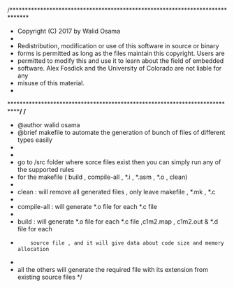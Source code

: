 /******************************************************************************
 * Copyright (C) 2017 by Walid Osama
 *
 * Redistribution, modification or use of this software in source or binary
 * forms is permitted as long as the files maintain this copyright. Users are 
 * permitted to modify this and use it to learn about the field of embedded
 * software. Alex Fosdick and the University of Colorado are not liable for any
 * misuse of this material. 
 *
 *****************************************************************************/
/**
* @author walid osama
* @brief makefile to automate the generation of bunch of files of different types easily
*  
* 
* go to /src folder where sorce files exist then you can simply run any of the supported rules 
* for the makefile ( build , compile-all , *.i , *.asm , *.o , clean)
* 
* clean : will remove all generated files , only leave makefile , *.mk , *.c
* 
* compile-all : will generate  *.o file for each *.c file
* 
* build : will generate *.o file for each *.c file ,c1m2.map , c1m2.out & *.d file for each 
*         source file , and it will give data about code size and memory allocation 
* 
* all the others will generate the required file with its extension from existing source files
*/
